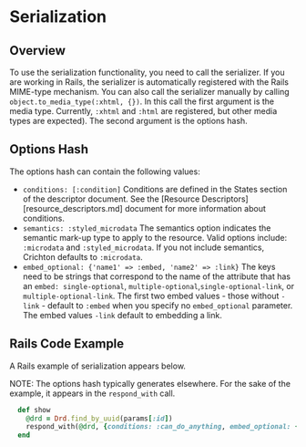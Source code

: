 # Serialization
## Overview
To use the serialization functionality, you need to call the serializer. If you are working in Rails, the serializer is automatically registered with the Rails MIME-type mechanism.
You can also call the serializer manually by calling `object.to_media_type(:xhtml, {})`. 
In this call the first argument is the media type. Currently, `:xhtml` and `:html` are registered, but other media types are expected). The second argument is the options hash.

## Options Hash

The options hash can contain the following values:

- `conditions: [:condition]`
  Conditions are defined in the States section of the descriptor document. See the [Resource Descriptors][resource_descriptors.md] document for more information about conditions.
- `semantics: :styled_microdata`
  The semantics option indicates the semantic mark-up type to apply to the resource. Valid options include: `:microdata` and `:styled_microdata`. 
  If you not include semantics, Crichton defaults to `:microdata`.
- `embed_optional: {'name1' => :embed, 'name2' => :link}`
  The keys need to be strings that correspond to the name of the attribute that has an `embed: single-optional`,
`multiple-optional`,`single-optional-link`, or `multiple-optional-link`.
  The first two embed values - those without `-link` - default to `:embed` when you specify no `embed_optional` parameter. The embed values `-link` default to embedding a link.

## Rails Code Example
A Rails example of serialization appears below.

NOTE: The options hash typically generates elsewhere. For the sake of the example, it appears in the `respond_with` call.

```ruby
  def show
    @drd = Drd.find_by_uuid(params[:id])
    respond_with(@drd, {conditions: :can_do_anything, embed_optional: {'items' => :link})
  end
```
